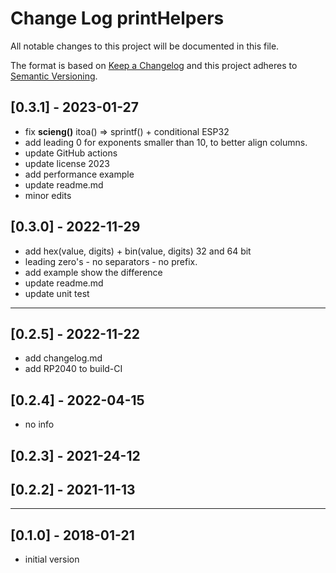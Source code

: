 # Change Log printHelpers

All notable changes to this project will be documented in this file.

The format is based on [Keep a Changelog](http://keepachangelog.com/)
and this project adheres to [Semantic Versioning](http://semver.org/).


## [0.3.1] - 2023-01-27 
- fix **scieng()** itoa() => sprintf()  + conditional ESP32
- add leading 0 for exponents smaller than 10, to better align columns.
- update GitHub actions
- update license 2023
- add performance example
- update readme.md
- minor edits


## [0.3.0] - 2022-11-29
- add hex(value, digits) + bin(value, digits) 32 and 64 bit
- leading zero's - no separators - no prefix.
- add example show the difference
- update readme.md
- update unit test

----

## [0.2.5] - 2022-11-22
- add changelog.md
- add RP2040 to build-CI

## [0.2.4] - 2022-04-15
- no info

## [0.2.3] - 2021-24-12

## [0.2.2] - 2021-11-13

----

## [0.1.0] -  2018-01-21
- initial version


